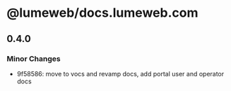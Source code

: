 # @lumeweb/docs.lumeweb.com

## 0.4.0

### Minor Changes

- 9f58586: move to vocs and revamp docs, add portal user and operator docs
